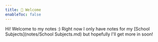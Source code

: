 ```yaml
---
title: 👋 Welcome
enableToc: false
---
```


Hi! Welcome to my notes :)
Right now I only have notes for my [School Subjects](notes/School Subjects.md) but hopefully I'll get more in soon!


